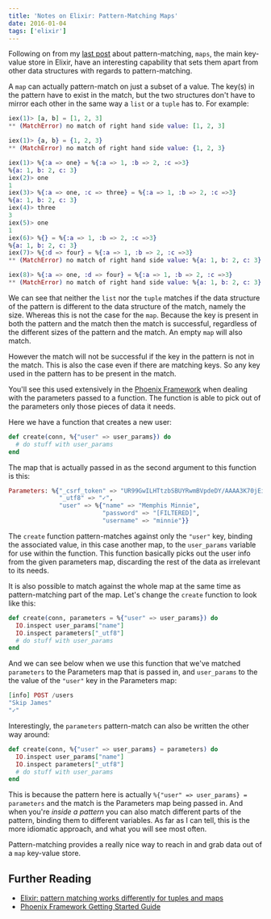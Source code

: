 ```yaml
---
title: 'Notes on Elixir: Pattern-Matching Maps'
date: 2016-01-04
tags: ['elixir']
---
```


Following on from my [last post][nopm] about pattern-matching, `maps`, the main
key-value store in Elixir, have an interesting capability that sets them apart
from other data structures with regards to pattern-matching.

A `map` can actually pattern-match on just a subset of a value. The key(s) in
the pattern have to exist in the match, but the two structures don't have to
mirror each other in the same way a `list` or a `tuple` has to. For example:

```elixir
iex(1)> [a, b] = [1, 2, 3]
** (MatchError) no match of right hand side value: [1, 2, 3]

iex(1)> {a, b} = {1, 2, 3}
** (MatchError) no match of right hand side value: {1, 2, 3}

iex(1)> %{:a => one} = %{:a => 1, :b => 2, :c =>3}
%{a: 1, b: 2, c: 3}
iex(2)> one
1
iex(3)> %{:a => one, :c => three} = %{:a => 1, :b => 2, :c =>3}
%{a: 1, b: 2, c: 3}
iex(4)> three
3
iex(5)> one
1
iex(6)> %{} = %{:a => 1, :b => 2, :c =>3}
%{a: 1, b: 2, c: 3}
iex(7)> %{:d => four} = %{:a => 1, :b => 2, :c =>3}
** (MatchError) no match of right hand side value: %{a: 1, b: 2, c: 3}

iex(8)> %{:a => one, :d => four} = %{:a => 1, :b => 2, :c =>3}
** (MatchError) no match of right hand side value: %{a: 1, b: 2, c: 3}

```

We can see that neither the `list` nor the `tuple` matches if the data
structure of the pattern is different to the data structure of the match, namely
the size. Whereas this is not the case for the `map`. Because the key is
present in both the pattern and the match then the match is successful,
regardless of the different sizes of the pattern and the match. An empty
`map` will also match.

However the match will not be successful if the key in the pattern is not in the
match. This is also the case even if there are matching keys. So any key used in
the pattern has to be present in the match.

You'll see this used extensively in the [Phoenix Framework][pf] when dealing
with the parameters passed to a function. The function is able to pick out
of the parameters only those pieces of data it needs.

Here we have a function that creates a new user:

```elixir
def create(conn, %{"user" => user_params}) do
  # do stuff with user_params
end
```

The map that is actually passed in as the second argument to this function is
this:

```elixir
Parameters: %{"_csrf_token" => "UR99GwILHTtzbSBUYRwmBVpdeDY/AAAA3K70jEiO9UhgPVwh+d3WYw==",
              "_utf8" => "✓",
              "user" => %{"name" => "Memphis Minnie",
                          "password" => "[FILTERED]",
                          "username" => "minnie"}}
```

The `create` function pattern-matches against only the `"user"` key, binding the associated
value, in this case another map, to the `user_params` variable for use within
the function. This function basically picks out the user info from the
given parameters map, discarding the rest of the data as irrelevant to its
needs.

It is also possible to match against the whole map at the same time as pattern-matching
part of the map. Let's change the `create` function to look like this:

```elixir
def create(conn, parameters = %{"user" => user_params}) do
  IO.inspect user_params["name"]
  IO.inspect parameters["_utf8"]
  # do stuff with user_params
end
```

And we can see below when we use this function that we've matched `parameters`
to the Parameters map that is passed in, and `user_params` to the the value of
the `"user"` key in the Parameters map:

```elixir
[info] POST /users
"Skip James"
"✓"
```

Interestingly, the `parameters` pattern-match can also be written the other way around:

```elixir
def create(conn, %{"user" => user_params} = parameters) do
  IO.inspect user_params["name"]
  IO.inspect parameters["_utf8"]
  # do stuff with user_params
end
```

This is because the pattern here is actually `%{"user" => user_params} = parameters`
and the match is the Parameters map being passed in. And when
you're _inside a pattern_ you can also match different parts of the pattern,
binding them to different variables. As far as I can tell, this is the more
idiomatic approach, and what you will see most often.

Pattern-matching provides a really nice way to reach in and grab data out of a
`map` key-value store.

## Further Reading

- [Elixir: pattern matching works differently for tuples and maps][so]
- [Phoenix Framework Getting Started Guide][pfgsg]

[nopm]: https://bordeltabernacle.github.io/2015/12/31/notes-on-elixir-pattern-matching.html
[pf]: http://www.phoenixframework.org/
[so]: https://stackoverflow.com/questions/23693173/elixir-pattern-matching-works-differently-for-tuples-and-maps/23695899#23695899
[pfgsg]: http://www.phoenixframework.org/docs/adding-pages#section-a-new-action

